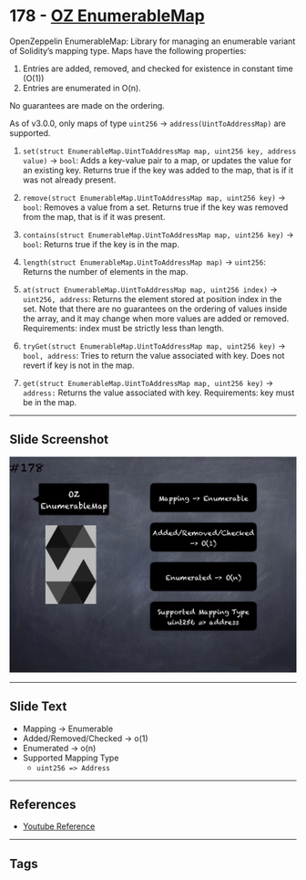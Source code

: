 # 178 - [OZ EnumerableMap](OZ%20EnumerableMap.md)
OpenZeppelin EnumerableMap: Library for managing an enumerable variant of Solidity’s mapping type. Maps have the following properties: 

1. Entries are added, removed, and checked for existence in constant time (O(1)) 
2. Entries are enumerated in O(n). 

No guarantees are made on the ordering. 

As of v3.0.0, only maps of type `uint256` → `address(UintToAddressMap)` are supported.

1.  `set(struct EnumerableMap.UintToAddressMap map, uint256 key, address value)` → `bool`: Adds a key-value pair to a map, or updates the value for an existing key. Returns true if the key was added to the map, that is if it was not already present.
    
2.  `remove(struct EnumerableMap.UintToAddressMap map, uint256 key)` → `bool`: Removes a value from a set. Returns true if the key was removed from the map, that is if it was present.
    
3.  `contains(struct EnumerableMap.UintToAddressMap map, uint256 key)` → `bool`: Returns true if the key is in the map.
    
4.  `length(struct EnumerableMap.UintToAddressMap map)` → `uint256`: Returns the number of elements in the map.
    
5.  `at(struct EnumerableMap.UintToAddressMap map, uint256 index)` → `uint256, address`: Returns the element stored at position index in the set. Note that there are no guarantees on the ordering of values inside the array, and it may change when more values are added or removed. Requirements: index must be strictly less than length.
    
6.  `tryGet(struct EnumerableMap.UintToAddressMap map, uint256 key)` → `bool, address`: Tries to return the value associated with key. Does not revert if key is not in the map.
    
7.  `get(struct EnumerableMap.UintToAddressMap map, uint256 key)` → `address:` Returns the value associated with key. Requirements: key must be in the map.

___
## Slide Screenshot
![178.png](../images/solidity201/178.png)
___
## Slide Text
- Mapping -> Enumerable
- Added/Removed/Checked -> o(1)
- Enumerated -> o(n)
- Supported Mapping Type
	- `uint256 => Address`
___
## References
- [Youtube Reference](https://youtu.be/L_9Fk6HRwpU?t=1074)
___
## Tags